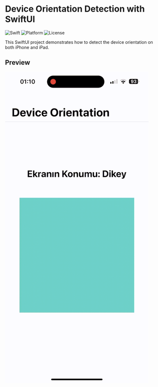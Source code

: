 
# Device Orientation Detection with SwiftUI
![Swift](https://img.shields.io/badge/Swift-5.9-orange.svg)
![Platform](https://img.shields.io/badge/Platform-iOS-lightgrey.svg)
![License](https://img.shields.io/badge/License-MIT-blue.svg)

This SwiftUI project demonstrates how to detect the device orientation on both iPhone and iPad.

## Preview
![Demo](DeviceOrientationExample/demo.gif)



